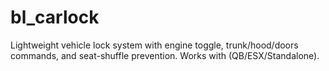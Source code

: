# bl_carlock
Lightweight vehicle lock system with engine toggle, trunk/hood/doors commands, and seat-shuffle prevention. Works with (QB/ESX/Standalone). 
